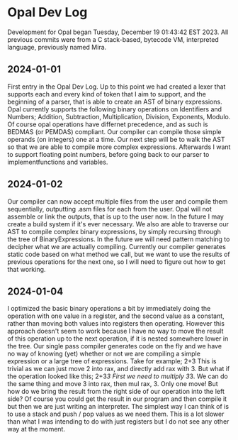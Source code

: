 # Opal Dev Log

Development for Opal began Tuesday, December 19 01:43:42 EST 2023. All previous commits were from a C stack-based, bytecode VM, interpreted language, previously named Mira.

## 2024-01-01
First entry in the Opal Dev Log. Up to this point we had created a lexer that supports each and every kind of token that I aim to support, and the beginning of a parser, that is able to create an AST of binary expressions. Opal currently supports the following binary operations on Identifiers and Numbers;
Addition,
Subtraction,
Multiplication,
Division,
Exponents,
Modulo. Of course opal operations have differnet precedence, and as such is BEDMAS (or PEMDAS) compliant. Our compiler can compile those simple operands (on integers) one at a time. Our next step will be to walk the AST so that we are able to compile more complex expressions. Afterwards I want to support floating point numbers, before going back to our parser to implementfunctions and variables.

## 2024-01-02
Our compiler can now accept multiple files from the user and compile them sequentially, outputting .asm files for each from the user. Opal will not assemble or link the outputs, that is up to the user now. In the future I may create a build system if it's ever necessary.
We also are able to traverse our AST to compile complex binary expressions, by simply recursing through the tree of BinaryExpressions. In the future we will need pattern matching to decipher what we are actually compiling. Currently our compiler generates static code based on what method we call, but we want to use the results of previous operations for the next one, so I will need to figure out how to get that working.

## 2024-01-04
I optimized the basic binary operations a bit by immediately doing the operation with one value in a register, and the second value as a constant, rather than moving both values into registers then operating. However this approach doesn't seem to work because I have no way to move the result of this operation up to the next operation, if it is nested somewhere lower in the tree. Our single pass compiler generates code on the fly and we have no way of knowing (yet) whether or not we are compiling a simple expression or a large tree of expressions.
Take for example;
2+3
This is trivial as we can just move 2 into rax, and directly add rax with 3. But what if the operation looked like this;
2+3*3
First we need to multiply 3*3. We can do the same thing and move 3 into rax, then mul rax, 3. Only one move! But how do we bring the result from the right side of our operation into the left side? Of course you could get the result in our program and then compile it but then we are just writing an interpreter. The simplest way I can think of is to use a stack and push / pop values as we need them. This is a lot slower than what I was intending to do with just registers but I do not see any other way at the moment.